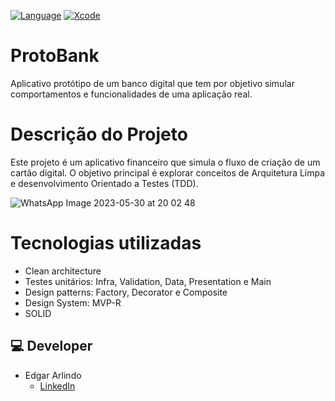 [![Language](https://img.shields.io/badge/Swift-5.0-brightgreen.svg)](http://swift.org)
[![Xcode](https://img.shields.io/badge/Xcode-12.4-brightgreen.svg)](https://developer.apple.com/download/more/)


# ProtoBank
Aplicativo protótipo de um banco digital que tem por objetivo simular comportamentos e funcionalidades de uma aplicação real.

# Descrição do Projeto

Este projeto é um aplicativo financeiro que simula o fluxo de criação de um cartão digital. O objetivo principal é explorar conceitos de Arquitetura Limpa e desenvolvimento Orientado a Testes (TDD).

![WhatsApp Image 2023-05-30 at 20 02 48](https://github.com/Edgar-AAS/Prototype-Bank-App/assets/103855076/10673dbd-9159-40b7-b6a4-4c80cb9768a0)

# Tecnologias utilizadas
  * Clean architecture
  * Testes unitários: Infra, Validation, Data, Presentation e Main 
  * Design patterns: Factory, Decorator e Composite
  * Design System: MVP-R
  * SOLID

## 💻 Developer
* Edgar Arlindo
    * [LinkedIn](https://www.linkedin.com/in/edgar-arlindo-394242247/)
